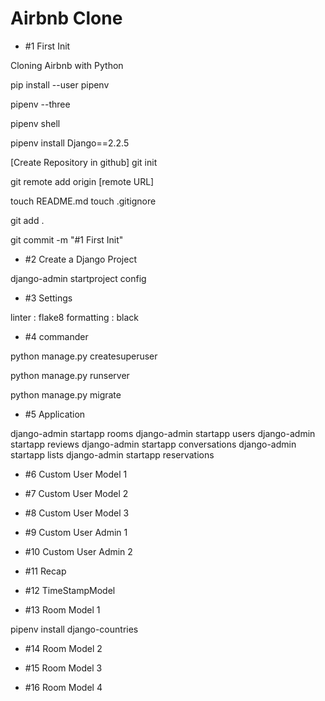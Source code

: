 # Airbnb Clone

- #1 First Init

Cloning Airbnb with Python

pip install --user pipenv

pipenv --three

pipenv shell

pipenv install Django==2.2.5

[Create Repository in github]
git init

git remote add origin [remote URL]

touch README.md
touch .gitignore

git add .

git commit -m "#1 First Init"

- #2 Create a Django Project

django-admin startproject config

- #3 Settings

linter : flake8
formatting : black

- #4 commander

python manage.py createsuperuser

python manage.py runserver

python manage.py migrate

- #5 Application

django-admin startapp rooms
django-admin startapp users
django-admin startapp reviews
django-admin startapp conversations
django-admin startapp lists
django-admin startapp reservations

- #6 Custom User Model 1

- #7 Custom User Model 2

- #8 Custom User Model 3

- #9 Custom User Admin 1

- #10 Custom User Admin 2

- #11 Recap

- #12 TimeStampModel

- #13 Room Model 1

pipenv install django-countries

- #14 Room Model 2

- #15 Room Model 3

- #16 Room Model 4
